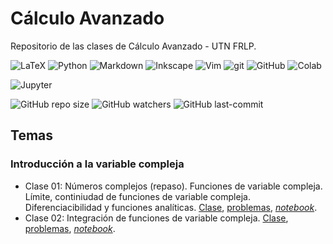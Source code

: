 # Cálculo Avanzado
Repositorio de las clases de Cálculo Avanzado - UTN FRLP.

<img src="https://img.shields.io/badge/LaTeX-%23008080.svg?logo=latex&logoColor=white" alt="LaTeX"/>  <img src="https://img.shields.io/badge/Python-3670A0?logo=python&logoColor=ffdd54" alt="Python"/>  <img src="https://img.shields.io/badge/Markdown-000001?logo=markdown&logoColor=white" alt="Markdown"/>  <img src="https://img.shields.io/badge/Inkscape-000000?logo=Inkscape&logoColor=white" alt="Inkscape"/>  <img src="https://img.shields.io/badge/Vim-%2311AB00.svg?logo=vim&logoColor=white" alt="Vim"/>  <img src="https://img.shields.io/badge/-Git-F05032?logo=git&logoColor=white" alt="git"/>  <img src="https://img.shields.io/badge/-GitHub-181717?logo=github&logoColor=white" alt="GitHub"/>  <img src="https://img.shields.io/badge/Colab-F9AB00?logo=googlecolab&color=525252" alt="Colab"/>

![Jupyter](https://img.shields.io/badge/-Jupyter-#F37626?logo=jupyter&logocolor=#F37626&style=plastic)


![GitHub repo size](https://img.shields.io/github/repo-size/manuxch/calculo_avanzado?style=plastic)  ![GitHub watchers](https://img.shields.io/github/watchers/manuxch/calculo_avanzado?style=plastic)  ![GitHub last-commit](https://img.shields.io/github/last-commit/manuxch/calculo_avanzado?style=plastic)

## Temas

### Introducción a la variable compleja

- Clase 01: Números complejos (repaso). Funciones de variable compleja. Límite, continiudad de funciones de variable compleja. Diferenciacibilidad y funciones analíticas.
[Clase](complejos/clase_01/clase_01.pdf), [problemas](complejos/clase_01/problemas_01.pdf), [*notebook*](complejos/clase_01/code/practica_01.ipynb).
- Clase 02: Integración de funciones de variable compleja. [Clase](complejos/clase_02/clase_02.pdf), [problemas](complejos/clase_02/problemas_02.pdf), [*notebook*](complejos/clase_02/code/practica_02.ipynb).



